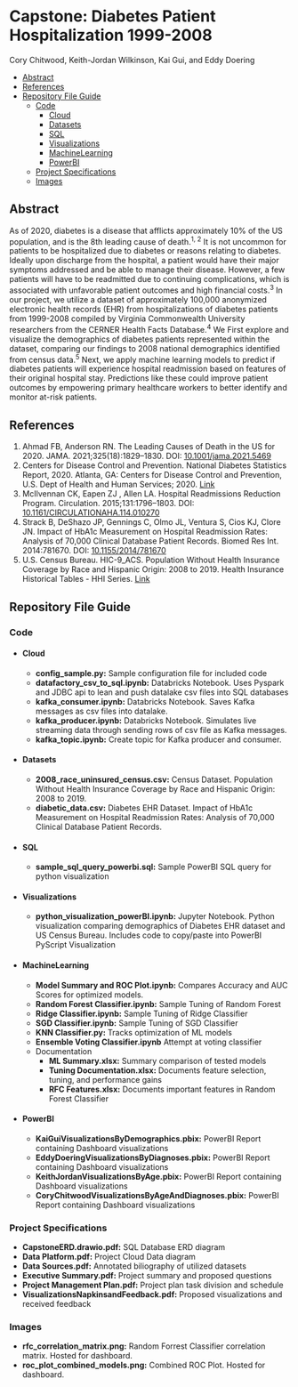 # Capstone: Diabetes Patient Hospitalization 1999-2008
Cory Chitwood, Keith-Jordan Wilkinson, Kai Gui, and Eddy Doering

  * [Abstract](#abstract)
  * [References](#references)
  * [Repository File Guide](#repository-file-guide)
    + [Code](#code)
      - [Cloud](#cloud)
      - [Datasets](#datasets)
      - [SQL](#sql)
      - [Visualizations](#visualizations)
      - [MachineLearning](#machinelearning)
      - [PowerBI](#powerbi)
    + [Project Specifications](#project-specifications)
    + [Images](#images)

## Abstract

As of 2020, diabetes is a disease that afflicts approximately 10% of the US population, and is the 8th leading cause of death.<sup>1, 2</sup> It is not uncommon for patients to be hospitalized due to diabetes or reasons relating to diabetes. Ideally upon discharge from the hospital, a patient would have their major symptoms addressed and be able to manage their disease. However, a few patients will have to be readmitted due to continuing complications, which is associated with unfavorable patient outcomes and high financial costs.<sup>3</sup> In our project, we utilize a dataset of approximately 100,000 anonymized electronic health records (EHR) from hospitalizations  of diabetes patients from 1999-2008 compiled by Virginia Commonwealth University researchers from the CERNER Health Facts Database.<sup>4</sup> We First explore and visualize the demographics of diabetes patients represented within the dataset, comparing our findings to 2008 national demographics identified from census data.<sup>5</sup> Next, we apply machine learning models to predict if diabetes patients will experience hospital readmission based on features of their original hospital stay. Predictions like these could improve patient outcomes by empowering primary healthcare workers to better identify and monitor at-risk patients.

## References
1. Ahmad FB, Anderson RN. The Leading Causes of Death in the US for 2020. JAMA. 2021;325(18):1829–1830. DOI: [10.1001/jama.2021.5469](http://doi.org/10.1001/jama.2021.5469)
2. Centers for Disease Control and Prevention. National Diabetes Statistics Report, 2020. Atlanta, GA: Centers for Disease Control and Prevention, U.S. Dept of Health and Human Services; 2020. [Link](https://www.cdc.gov/diabetes/data/statistics-report/index.html)
3. McIlvennan CK, Eapen ZJ , Allen LA. Hospital Readmissions Reduction Program. Circulation. 2015;131:1796–1803. DOI: [10.1161/CIRCULATIONAHA.114.010270](http://doi.org/10.1161/CIRCULATIONAHA.114.010270)
4. Strack B, DeShazo JP, Gennings C, Olmo JL, Ventura S, Cios KJ, Clore JN. Impact of HbA1c Measurement on Hospital Readmission Rates: Analysis of 70,000 Clinical Database Patient Records. Biomed Res Int. 2014:781670. DOI: [10.1155/2014/781670](http://doi.org/10.1155/2014/781670)
5. U.S. Census Bureau. HIC-9_ACS. Population Without Health Insurance Coverage by Race and Hispanic Origin: 2008 to 2019. Health Insurance Historical Tables - HHI Series. [Link](https://www.census.gov/data/tables/time-series/demo/health-insurance/historical-series/hic.html)

## Repository File Guide

### Code

* #### Cloud
  * **config_sample.py:** Sample configuration file for included code
  * **datafactory_csv_to_sql.ipynb:** Databricks Notebook. Uses Pyspark and JDBC api to lean and push datalake csv files into SQL databases
  * **kafka_consumer.ipynb:** Databricks Notebook. Saves Kafka messages as csv files into datalake.
  * **kafka_producer.ipynb:** Databricks Notebook. Simulates live streaming data through sending rows of csv file as Kafka messages.
  * **kafka_topic.ipynb:** Create topic for Kafka producer and consumer.
* #### Datasets
  * **2008_race_uninsured_census.csv:** Census Dataset. Population Without Health Insurance Coverage by Race and Hispanic Origin: 2008 to 2019.
  * **diabetic_data.csv:** Diabetes EHR Dataset. Impact of HbA1c Measurement on Hospital Readmission Rates: Analysis of 70,000 Clinical Database Patient Records.

* #### SQL
  * **sample_sql_query_powerbi.sql:** Sample PowerBI SQL query for python visualization
  
* #### Visualizations
  * **python_visualization_powerBI.ipynb:** Jupyter Notebook. Python visualization comparing demographics of Diabetes EHR dataset and US Census Bureau. Includes code to copy/paste into PowerBI PyScript Visualization

* #### MachineLearning
   * **Model Summary and ROC Plot.ipynb:** Compares Accuracy and AUC Scores for optimized models.
   * **Random Forest Classifier.ipynb:** Sample Tuning of Random Forest
   * **Ridge Classifier.ipynb:** Sample Tuning of Ridge Classifier
   * **SGD Classifier.ipynb:** Sample Tuning of SGD Classifier
   * **KNN Classifier.py:** Tracks optimization of ML models 
   * **Ensemble Voting Classifier.ipynb** Attempt at voting classifier
   * Documentation
      * **ML Summary.xlsx:** Summary comparison of tested models
      * **Tuning Documentation.xlsx:** Documents feature selection, tuning, and performance gains
      * **RFC Features.xlsx:** Documents important features in Random Forest Classifier
* #### PowerBI
   * **KaiGuiVisualizationsByDemographics.pbix:** PowerBI Report containing Dashboard visualizations
   * **EddyDoeringVisualizationsByDiagnoses.pbix:** PowerBI Report containing Dashboard visualizations
   * **KeithJordanVisualizationsByAge.pbix:** PowerBI Report containing Dashboard visualizations
   * **CoryChitwoodVisualizationsByAgeAndDiagnoses.pbix:** PowerBI Report containing Dashboard visualizations


### Project Specifications
* **CapstoneERD.drawio.pdf:** SQL Database ERD diagram
* **Data Platform.pdf:** Project Cloud Data diagram
* **Data Sources.pdf:** Annotated biliography of utilized datasets
* **Executive Summary.pdf:** Project summary and proposed questions
* **Project Management Plan.pdf:** Project plan task division and schedule
* **VisualizationsNapkinsandFeedback.pdf:** Proposed visualizations and received feedback

### Images
* **rfc_correlation_matrix.png:** Random Forrest Classifier correlation matrix. Hosted for dashboard.
* **roc_plot_combined_models.png:** Combined ROC Plot. Hosted for dashboard.
